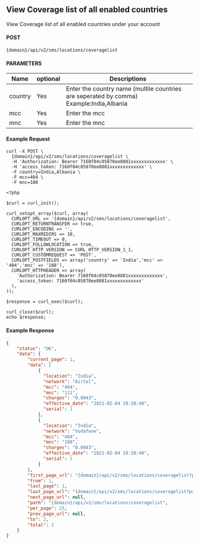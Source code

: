 ## View Coverage list of all enabled countries

View Coverage list of all enabled countries under your account

#### POST

```
{domain}/api/v2/sms/locations/coveragelist
```
#### PARAMETERS

| Name     | optional |Descriptions |
|----------|----- |----------|
| country |Yes | Enter the country name (multile countries are seperated by comma) Example:India,Albania|
| mcc |Yes | Enter the mcc |
| mnc |Yes | Enter the mnc |


#### Example Request

```
curl -X POST \
  {domain}/api/v2/sms/locations/coveragelist \
  -H 'Authorization: Bearer 7160f04c05870ee8881xxxxxxxxxxxxx' \
  -H 'access_token: 7160f04c05870ee8881xxxxxxxxxxxxx' \
  -F country=India,Albania \
  -F mcc=404 \
  -F mnc=108  
```

```
<?php

$curl = curl_init();

curl_setopt_array($curl, array(
  CURLOPT_URL => '{domain}/api/v2/sms/locations/coveragelist',
  CURLOPT_RETURNTRANSFER => true,
  CURLOPT_ENCODING => '',
  CURLOPT_MAXREDIRS => 10,
  CURLOPT_TIMEOUT => 0,
  CURLOPT_FOLLOWLOCATION => true,
  CURLOPT_HTTP_VERSION => CURL_HTTP_VERSION_1_1,
  CURLOPT_CUSTOMREQUEST => 'POST',
  CURLOPT_POSTFIELDS => array('country' => 'India','mcc' => '404','mnc' => '108'),
  CURLOPT_HTTPHEADER => array(
    'Authorization: Bearer 7160f04c05870ee8881xxxxxxxxxxxxx',
    'access_token: 7160f04c05870ee8881xxxxxxxxxxxxx'
  ),
));

$response = curl_exec($curl);

curl_close($curl);
echo $response;

```

#### Example Response


```json
{
    "status": "OK",
    "data": {
        "current_page": 1,
        "data": [
            {
              "location": "India",
              "network": "Airtel",
              "mcc": "404",
              "mnc": "111",
              "charges": "0.0043",
              "effective_date": "2021-02-04 19:38:40",
              "serial": 1
            },
            {
              "location": "India",
              "network": "Vodafone",
              "mcc": "404",
              "mnc": "108",
              "charges": "0.0043",
              "effective_date": "2021-02-04 19:38:40",
              "serial": 2
            }
        ],
        "first_page_url": "{domain}/api/v2/sms/locations/coveragelist?page=1",
        "from": 1,
        "last_page": 1,
        "last_page_url": "{domain}/api/v2/sms/locations/coveragelist?page=1",
        "next_page_url": null,
        "path": "{domain}/api/v2/sms/locations/coveragelist",
        "per_page": 25,
        "prev_page_url": null,
        "to": 2,
        "total": 2
    }
}
```

